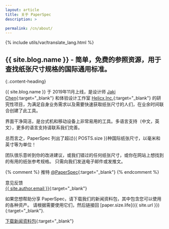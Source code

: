 ```yaml
---
layout: article
title: 关于 PaperSpec
description: >

permalink: /cn/about/
---
```

{% include utils/var/translate_lang.html %}

## {{ site.blog.name }} - 简单，免费的参照资源，用于查找纸张尺寸规格的国际通用标准。
{:.content-heading}

{{ site.blog.name }} 于 2019年11月上线，是设计师 [Jaki Chen](http://behance.net/jakichen){:target="_blank"} 和体验设计工作室 [Helicx,Inc.](#){:target="_blank"} 的研究性项目，为满足自身业务需求以及需要快速获取纸张尺寸的人们，在业余时间联合创建了此工具。

界面干净简洁，是台式机和移动设备上非常易用的工具。多语言支持（中文，英文），更多的语言支持请联系我们完善。

总而言之，PaperSpec 列出了超过{{ POSTS.size }}种国际纸张尺寸，以毫米和英寸等为单位！

团队很乐意听到你的改进建议，或我们错过的任何纸张尺寸，或你在网站上想找到的有用的纸张参考规格。 只需向我们发送电子邮件或发推文。

{% comment %}
推特 
[@PaperSpec](#){:target="_blank"}
{% endcomment %}

意见反馈  
[{{ site.author.email }}](mailto:"{{site.author.email}}"){:target="_blank"}

如果您想帮助分享 PaperSpec，请下载我们的新闻资料包，其中包含您可以使用的各种资产。 请根据需要使用它们，然后链接回 [paper.size.life]({{ site.url }}){:target="_blank"}.

[下载新闻资料包](#){:target="_blank"}

